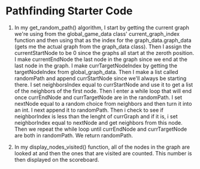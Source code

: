 # Pathfinding Starter Code
1. In my get_random_path() algorithm, I start by getting the current graph we're using from the global_game_data class' current_graph_index function and then using that as the index for the graph_data.graph_data (gets me the actual graph from the graph_data class). Then I assign the currentStartNode to be 0 since the graphs all start at the zeroth position. I make currentEndNode the last node in the graph since we end at the last node in the graph. I make currTargetNodeIndex by getting the targetNodeIndex from global_graph_data. Then I make a list called randomPath and append currStartNode since we'll always be starting there. I set neighborsIndex equal to currStartNode and use it to get a list of the neighbors of the first node. Then I enter a while loop that will end once currEndNode and currTargetNode are in the randomPath. I set nextNode equal to a random choice from neighbors and then turn it into an int. I next append it to randomPath. Then i check to see if neighborIndex is less than the lenght of currGraph and if it is, i set neighborIndex equal to nextNode and get neighbors from this node. Then we repeat the while loop until currEndNode and currTargetNode are both in randomPath. We return randomPath.

2. In my display_nodes_visited() function, all of the nodes in the graph are looked at and then the ones that are visited are counted. This number is then displayed on the scoreboard.